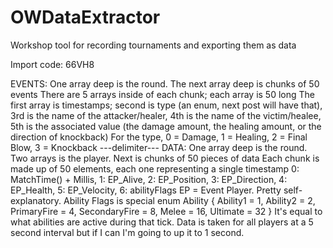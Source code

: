 # OWDataExtractor
Workshop tool for recording tournaments and exporting them as data

Import code: 66VH8

EVENTS: One array deep is the round. The next array deep is chunks of 50 events
There are 5 arrays inside of each chunk; each array is 50 long
The first array is timestamps; second is type (an enum, next post will have that), 3rd is the name of the attacker/healer, 4th is the name of the victim/healee, 5th is the associated value (the damage amount, the healing amount, or the direction of knockback)
For the type, 0 = Damage, 1 = Healing, 2 = Final Blow, 3 = Knockback
---delimiter---
DATA: One array deep is the round. Two arrays is the player. Next is chunks of 50 pieces of data
Each chunk is made up of 50 elements, each one representing a single timestamp
0: MatchTime() + Millis,
1: EP_Alive,
2: EP_Position,
3: EP_Direction,
4: EP_Health,
5: EP_Velocity,
6: abilityFlags
EP = Event Player. Pretty self-explanatory. Ability Flags is special
enum Ability {
    Ability1 = 1,
    Ability2 = 2,
    PrimaryFire = 4,
    SecondaryFire = 8,
    Melee = 16,
    Ultimate = 32
}
It's equal to what abilities are active during that tick. Data is taken for all players at a 5 second interval but if I can I'm going to up it to 1 second.
